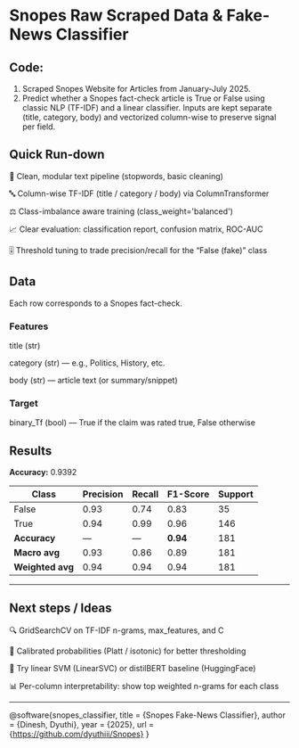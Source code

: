 # Snopes Raw Scraped Data & Fake-News Classifier
## Code:
1) Scraped Snopes Website for Articles from January-July 2025. 
2) Predict whether a Snopes fact-check article is True or False using classic NLP (TF-IDF) and a linear classifier.
Inputs are kept separate (title, category, body) and vectorized column-wise to preserve signal per field.

## Quick Run-down
🧹 Clean, modular text pipeline (stopwords, basic cleaning)

🔤 Column-wise TF-IDF (title / category / body) via ColumnTransformer

⚖️ Class-imbalance aware training (class_weight='balanced')

📈 Clear evaluation: classification report, confusion matrix, ROC-AUC

🎚️ Threshold tuning to trade precision/recall for the “False (fake)” class

## Data

Each row corresponds to a Snopes fact-check.

### Features

title (str)

category (str) — e.g., Politics, History, etc.

body (str) — article text (or summary/snippet)

### Target

binary_Tf (bool) — True if the claim was rated true, False otherwise

## Results
**Accuracy:** 0.9392

| Class         | Precision | Recall | F1-Score | Support |
|--------------|-----------|--------|----------|---------|
| False        | 0.93      | 0.74   | 0.83     | 35      |
| True         | 0.94      | 0.99   | 0.96     | 146     |
| **Accuracy** | —         | —      | **0.94** | 181     |
| **Macro avg**    | 0.93      | 0.86   | 0.89     | 181     |
| **Weighted avg** | 0.94      | 0.94   | 0.94     | 181     |
***
## Next steps / Ideas

🔍 GridSearchCV on TF-IDF n-grams, max_features, and C

🧪 Calibrated probabilities (Platt / isotonic) for better thresholding

🧠 Try linear SVM (LinearSVC) or distilBERT baseline (HuggingFace)

📊 Per-column interpretability: show top weighted n-grams for each class
***

@software{snopes_classifier,
  title = {Snopes Fake-News Classifier},
  author = {Dinesh, Dyuthi},
  year = {2025},
  url = {https://github.com/dyuthiii/Snopes}
}
